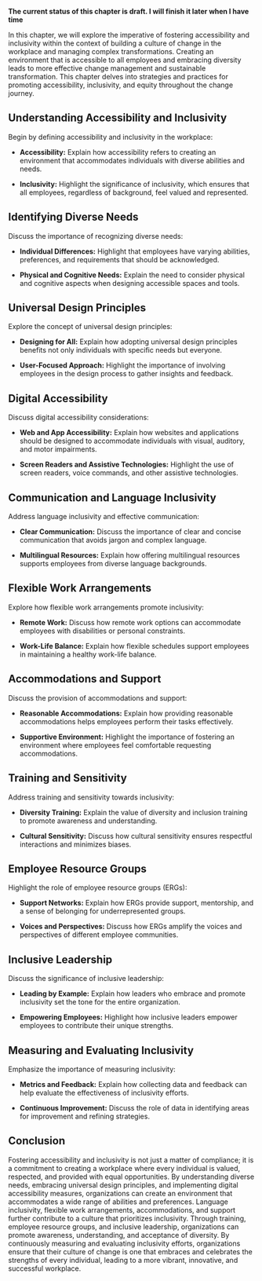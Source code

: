 **The current status of this chapter is draft. I will finish it later when I have time**

In this chapter, we will explore the imperative of fostering accessibility and inclusivity within the context of building a culture of change in the workplace and managing complex transformations. Creating an environment that is accessible to all employees and embracing diversity leads to more effective change management and sustainable transformation. This chapter delves into strategies and practices for promoting accessibility, inclusivity, and equity throughout the change journey.

Understanding Accessibility and Inclusivity
-------------------------------------------

Begin by defining accessibility and inclusivity in the workplace:

* **Accessibility:** Explain how accessibility refers to creating an environment that accommodates individuals with diverse abilities and needs.

* **Inclusivity:** Highlight the significance of inclusivity, which ensures that all employees, regardless of background, feel valued and represented.

Identifying Diverse Needs
-------------------------

Discuss the importance of recognizing diverse needs:

* **Individual Differences:** Highlight that employees have varying abilities, preferences, and requirements that should be acknowledged.

* **Physical and Cognitive Needs:** Explain the need to consider physical and cognitive aspects when designing accessible spaces and tools.

Universal Design Principles
---------------------------

Explore the concept of universal design principles:

* **Designing for All:** Explain how adopting universal design principles benefits not only individuals with specific needs but everyone.

* **User-Focused Approach:** Highlight the importance of involving employees in the design process to gather insights and feedback.

Digital Accessibility
---------------------

Discuss digital accessibility considerations:

* **Web and App Accessibility:** Explain how websites and applications should be designed to accommodate individuals with visual, auditory, and motor impairments.

* **Screen Readers and Assistive Technologies:** Highlight the use of screen readers, voice commands, and other assistive technologies.

Communication and Language Inclusivity
--------------------------------------

Address language inclusivity and effective communication:

* **Clear Communication:** Discuss the importance of clear and concise communication that avoids jargon and complex language.

* **Multilingual Resources:** Explain how offering multilingual resources supports employees from diverse language backgrounds.

Flexible Work Arrangements
--------------------------

Explore how flexible work arrangements promote inclusivity:

* **Remote Work:** Discuss how remote work options can accommodate employees with disabilities or personal constraints.

* **Work-Life Balance:** Explain how flexible schedules support employees in maintaining a healthy work-life balance.

Accommodations and Support
--------------------------

Discuss the provision of accommodations and support:

* **Reasonable Accommodations:** Explain how providing reasonable accommodations helps employees perform their tasks effectively.

* **Supportive Environment:** Highlight the importance of fostering an environment where employees feel comfortable requesting accommodations.

Training and Sensitivity
------------------------

Address training and sensitivity towards inclusivity:

* **Diversity Training:** Explain the value of diversity and inclusion training to promote awareness and understanding.

* **Cultural Sensitivity:** Discuss how cultural sensitivity ensures respectful interactions and minimizes biases.

Employee Resource Groups
------------------------

Highlight the role of employee resource groups (ERGs):

* **Support Networks:** Explain how ERGs provide support, mentorship, and a sense of belonging for underrepresented groups.

* **Voices and Perspectives:** Discuss how ERGs amplify the voices and perspectives of different employee communities.

Inclusive Leadership
--------------------

Discuss the significance of inclusive leadership:

* **Leading by Example:** Explain how leaders who embrace and promote inclusivity set the tone for the entire organization.

* **Empowering Employees:** Highlight how inclusive leaders empower employees to contribute their unique strengths.

Measuring and Evaluating Inclusivity
------------------------------------

Emphasize the importance of measuring inclusivity:

* **Metrics and Feedback:** Explain how collecting data and feedback can help evaluate the effectiveness of inclusivity efforts.

* **Continuous Improvement:** Discuss the role of data in identifying areas for improvement and refining strategies.

Conclusion
----------

Fostering accessibility and inclusivity is not just a matter of compliance; it is a commitment to creating a workplace where every individual is valued, respected, and provided with equal opportunities. By understanding diverse needs, embracing universal design principles, and implementing digital accessibility measures, organizations can create an environment that accommodates a wide range of abilities and preferences. Language inclusivity, flexible work arrangements, accommodations, and support further contribute to a culture that prioritizes inclusivity. Through training, employee resource groups, and inclusive leadership, organizations can promote awareness, understanding, and acceptance of diversity. By continuously measuring and evaluating inclusivity efforts, organizations ensure that their culture of change is one that embraces and celebrates the strengths of every individual, leading to a more vibrant, innovative, and successful workplace.
